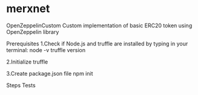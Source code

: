 # merxnet
OpenZeppelinCustom
Custom implementation of basic ERC20 token using OpenZeppelin library

Prerequisites
1.Check if Node.js and truffle are installed by typing in your terminal: node -v truffle version

2.Initialize truffle

3.Create package.json file npm init

Steps
Tests
